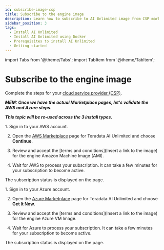 ```yaml
---
id: subscribe-image-csp
title: Subscribe to the engine image
description: Learn how to subscribe to AI Unlimited image from CSP marketplace.
sidebar_position: 3
tags:
  - Install AI Unlimited
  - Install AI Unlimited using Docker
  - Prerequisites to install AI Unlimited
  - Getting started
---
```

import Tabs from '@theme/Tabs';
import TabItem from '@theme/TabItem';

# Subscribe to the engine image

Complete the steps for your [cloud service provider (CSP)](/docs/glossary.md#glo-csp).

***MEM: Once we have the actual Marketplace pages, let's validate the AWS and Azure steps.***

***This topic will be re-used across the 3 install types.***

<Tabs>
<TabItem value="aws" label="AWS" default>
1. Sign in to your AWS account.

2. Open the [AWS Marketplace](https://aws.amazon.com/marketplace) page for Teradata AI Unlimited and choose **Continue**.

3. Review and accept the [terms and conditions](Insert a link to the image) for the engine Amazon Machine Image (AMI). 

4. Wait for AWS to process your subscription. It can take a few minutes for your subscription to become active.
  
  The subscription status is displayed on the page. 

</TabItem>
<TabItem value="azure" label="Azure">
1. Sign in to your Azure account.

2. Open the [Azure Marketplace](https://azuremarketplace.microsoft.com) page for Teradata AI Unlimited and choose **Get It Now**.

3. Review and accept the [terms and conditions](Insert a link to the image) for the engine Azure VM Image.

4. Wait for Azure to process your subscription. It can take a few minutes for your subscription to become active.
  
  The subscription status is displayed on the page.

</TabItem>
</Tabs>

